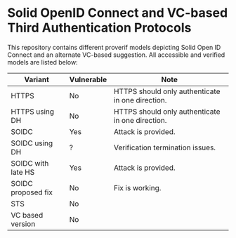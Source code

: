 # Solid OpenID Connect and VC-based Third Authentication Protocols
This repository contains different proverif models depicting Solid Open ID Connect and an alternate VC-based suggestion.
All accessible and verified models are listed below:

| Variant  | Vulnerable | Note |
| ------------- | ------------- | ------------- |
| HTTPS  | No  | HTTPS should only authenticate in one direction. |
| HTTPS using DH  | No  | HTTPS should only authenticate in one direction. |
| SOIDC  | Yes  | Attack is provided. |
| SOIDC using DH  | ?  | Verification termination issues. |
| SOIDC with late HS  | Yes  | Attack is provided. |
| SOIDC proposed fix  | No  | Fix is working. |
| STS  | No  | |
| VC based version  | No  | |
